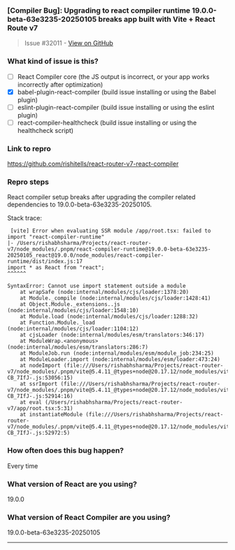 ### [Compiler Bug]: Upgrading to react compiler runtime 19.0.0-beta-63e3235-20250105 breaks app built with Vite + React Route v7

> Issue #32011 - [View on GitHub](https://github.com/facebook/react/issues/32011)

### What kind of issue is this?

- [ ] React Compiler core (the JS output is incorrect, or your app works incorrectly after optimization)
- [X] babel-plugin-react-compiler (build issue installing or using the Babel plugin)
- [ ] eslint-plugin-react-compiler (build issue installing or using the eslint plugin)
- [ ] react-compiler-healthcheck (build issue installing or using the healthcheck script)

### Link to repro

https://github.com/rishitells/react-router-v7-react-compiler

### Repro steps

React compiler setup breaks after upgrading the compiler related dependencies to 19.0.0-beta-63e3235-20250105.

Stack trace:
```
 [vite] Error when evaluating SSR module /app/root.tsx: failed to import "react-compiler-runtime"
|- /Users/rishabhsharma/Projects/react-router-v7/node_modules/.pnpm/react-compiler-runtime@19.0.0-beta-63e3235-20250105_react@19.0.0/node_modules/react-compiler-runtime/dist/index.js:17
import * as React from "react";
^^^^^^

SyntaxError: Cannot use import statement outside a module
    at wrapSafe (node:internal/modules/cjs/loader:1378:20)
    at Module._compile (node:internal/modules/cjs/loader:1428:41)
    at Object.Module._extensions..js (node:internal/modules/cjs/loader:1548:10)
    at Module.load (node:internal/modules/cjs/loader:1288:32)
    at Function.Module._load (node:internal/modules/cjs/loader:1104:12)
    at cjsLoader (node:internal/modules/esm/translators:346:17)
    at ModuleWrap.<anonymous> (node:internal/modules/esm/translators:286:7)
    at ModuleJob.run (node:internal/modules/esm/module_job:234:25)
    at ModuleLoader.import (node:internal/modules/esm/loader:473:24)
    at nodeImport (file:///Users/rishabhsharma/Projects/react-router-v7/node_modules/.pnpm/vite@5.4.11_@types+node@20.17.12/node_modules/vite/dist/node/chunks/dep-CB_7IfJ-.js:53056:15)
    at ssrImport (file:///Users/rishabhsharma/Projects/react-router-v7/node_modules/.pnpm/vite@5.4.11_@types+node@20.17.12/node_modules/vite/dist/node/chunks/dep-CB_7IfJ-.js:52914:16)
    at eval (/Users/rishabhsharma/Projects/react-router-v7/app/root.tsx:5:31)
    at instantiateModule (file:///Users/rishabhsharma/Projects/react-router-v7/node_modules/.pnpm/vite@5.4.11_@types+node@20.17.12/node_modules/vite/dist/node/chunks/dep-CB_7IfJ-.js:52972:5)

```

### How often does this bug happen?

Every time

### What version of React are you using?

19.0.0

### What version of React Compiler are you using?

19.0.0-beta-63e3235-20250105

---

